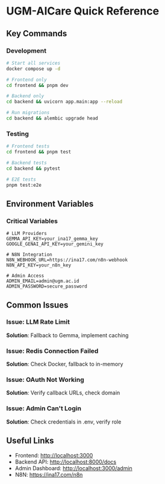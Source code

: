 # UGM-AICare Quick Reference

## Key Commands

### Development

```bash
# Start all services
docker compose up -d

# Frontend only
cd frontend && pnpm dev

# Backend only  
cd backend && uvicorn app.main:app --reload

# Run migrations
cd backend && alembic upgrade head
```

### Testing

```bash
# Frontend tests
cd frontend && pnpm test

# Backend tests
cd backend && pytest

# E2E tests
pnpm test:e2e
```

## Environment Variables

### Critical Variables

```env
# LLM Providers
GEMMA_API_KEY=your_ina17_gemma_key
GOOGLE_GENAI_API_KEY=your_gemini_key

# N8N Integration
N8N_WEBHOOK_URL=https://ina17.com/n8n-webhook
N8N_API_KEY=your_n8n_key

# Admin Access
ADMIN_EMAIL=admin@ugm.ac.id
ADMIN_PASSWORD=secure_password
```

## Common Issues

### Issue: LLM Rate Limit

**Solution**: Fallback to Gemma, implement caching

### Issue: Redis Connection Failed

**Solution**: Check Docker, fallback to in-memory

### Issue: OAuth Not Working

**Solution**: Verify callback URLs, check domain

### Issue: Admin Can't Login

**Solution**: Check credentials in .env, verify role

## Useful Links

- Frontend: <http://localhost:3000>
- Backend API: <http://localhost:8000/docs>
- Admin Dashboard: <http://localhost:3000/admin>
- N8N: <https://ina17.com/n8n>
